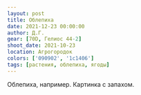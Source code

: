 ```yaml
---
layout: post
title: Облепиха
date: 2021-12-23 00:00:00
author: Д.Г.
gear: [70D, Гелиос 44-2]
shoot_date: 2021-10-23
location: Агрогородок
colors: ['090902', '1c1406']
tags: [растения, облепиха, ягоды]
---
```

Облепиха, например. Картинка с запахом.
